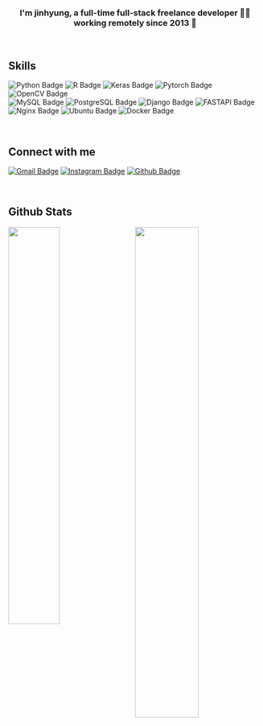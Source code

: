 

<!-- made by https://profilinator.rishav.dev -->
<!-- <div align="center">
<img src="https://rishavanand.github.io/static/images/greetings.gif" align="center" style="width: 100%" />
</div>  

 -->

### <div align="center">I'm jinhyung, a full-time full-stack freelance developer 👨‍💻 working remotely since 2013 🚀</div>  


<!-- - 🔭 I’m currently working on [Github Profilinator](https://github.com/rishavanand/github-profilinator)  

- 🌱 I’m currently learning Hyperledger and Kubernetes  

- ❓ Ask me about anything related to MERN stack and related technologies  

- ⚡ Fun fact: I use tabs over spaces  
 -->
<br/>  


## Skills
<div align=left>

![Python Badge](https://img.shields.io/badge/Python-3776AB?style=for-the-badge&logo=python&logoColor=white)
![R Badge](https://img.shields.io/badge/R-276DC3?style=for-the-badge&logo=r&logoColor=white)
![Keras Badge](https://img.shields.io/badge/Keras-D00000?style=for-the-badge&logo=Keras&logoColor=white)
![Pytorch Badge](https://img.shields.io/badge/PyTorch-EE4C2C?style=for-the-badge&logo=PyTorch&logoColor=white)
![OpenCV Badge](https://img.shields.io/badge/OpenCV-27338e?style=for-the-badge&logo=OpenCV&logoColor=white)<br>
![MySQL Badge](https://img.shields.io/badge/MySQL-00000F?style=for-the-badge&logo=mysql&logoColor=white)
![PostgreSQL Badge](https://img.shields.io/badge/PostgreSQL-316192?style=for-the-badge&logo=postgresql&logoColor=white)
![Django Badge](https://img.shields.io/badge/Django-092E20?style=for-the-badge&logo=django&logoColor=green)
![FASTAPI Badge](https://img.shields.io/badge/fastapi-109989?style=for-the-badge&logo=FASTAPI&logoColor=white)
![Nginx Badge](https://img.shields.io/badge/Nginx-009639?style=for-the-badge&logo=nginx&logoColor=white)
![Ubuntu Badge](https://img.shields.io/badge/Ubuntu-E95420?style=for-the-badge&logo=ubuntu&logoColor=white)
![Docker Badge](https://img.shields.io/badge/Docker-2CA5E0?style=for-the-badge&logo=docker&logoColor=white)

 </div>


<br/>  


## Connect with me  
<div align=left>
 
[![Gmail Badge](https://img.shields.io/badge/-Gmail-d14836?style=flat-square&logo=Gmail&logoColor=white&link=mailto:zssssa36@gmail.com)](mailto:zssssa36@gmail.com)
[![Instagram Badge](https://img.shields.io/badge/-Instagram-dd2a7b?style=flat-square&logo=instagram&logoColor=white&link=https://www.instagram.com/p.real_bro/)](https://www.instagram.com/p.real_bro/) 
[![Github Badge](https://img.shields.io/badge/-github-black?style=flat-square&logo=github&link=https://github.com/ppjh8263)](https://github.com/ppjh8263) 
 </div>
<!-- 
<a href="https://github.com/ppjh8263" target="_blank">
<img src=https://img.shields.io/badge/github-%2324292e.svg?&style=for-the-badge&logo=github&logoColor=white alt=github style="margin-bottom: 5px;" />
</a>
<a href="https://instagram.com/p.real_bro/" target="_blank">
<img src=https://img.shields.io/badge/Instagram-E4405F?style=for-the-badge&logo=instagram&logoColor=white alt=instagram style="margin-bottom: 5px;" />
</a>  
<!-- <a>
<img src=https://img.shields.io/badge/Gmail-D14836?style=for-the-badge&logo=gmail&logoColor=white&link=mailto:zssssa36@gmail.com alt=gmail style="margin-bottom: 5px ;" />
</a> -->

</td><td valign="top" width="50%">

<br/>  


## Github Stats  
<img src="https://github-readme-stats.vercel.app/api/top-langs/?username=ppjh8263&hide_border=true&layout=compact" align="left" style="width: 45%" />
<img src="https://github-readme-stats.vercel.app/api?username=ppjh8263&show_icons=true&count_private=true&hide_border=true" align="right" style="width: 50%"/>

<!-- <br/>
</td></tr></table>

https://github.com/alexandresanlim/Badges4-README.md-Profile
<div align="center">Generated using <a href="https://profilinator.rishav.dev/" target="_blank">Github Profilinator</a></div> -->
